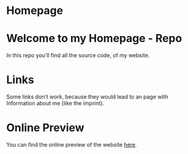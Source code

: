 # Homepage

# Welcome to my Homepage - Repo
In this repo you'll find all the source code, of my website.

# Links
Some links don't work, because they would lead to an page with Information about me (like the imprint).

# Online Preview 
You can find the online preview of the website [here](https://cuzimbisonratte.github.io/).
